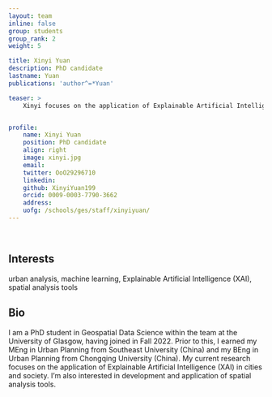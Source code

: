 ```yaml
---
layout: team
inline: false
group: students
group_rank: 2
weight: 5

title: Xinyi Yuan
description: PhD candidate
lastname: Yuan
publications: 'author^=*Yuan'

teaser: >
    Xinyi focuses on the application of Explainable Artificial Intelligence (XAI) in cities and society.


profile:
    name: Xinyi Yuan
    position: PhD candidate
    align: right
    image: xinyi.jpg
    email: 
    twitter: OoO29296710
    linkedin:
    github: XinyiYuan199
    orcid: 0009-0003-7790-3662
    address:
    uofg: /schools/ges/staff/xinyiyuan/
---
```

<br>

## Interests
urban analysis, machine learning, Explainable Artificial Intelligence (XAI), spatial analysis tools


## Bio
I am a PhD student in Geospatial Data Science within the team at the University of Glasgow, having joined in Fall 2022. Prior to this, I earned my MEng in Urban Planning from Southeast University (China) and my BEng in Urban Planning from Chongqing University (China). My current research focuses on the application of Explainable Artificial Intelligence (XAI) in cities and society. I’m also interested in development and application of spatial analysis tools. 
